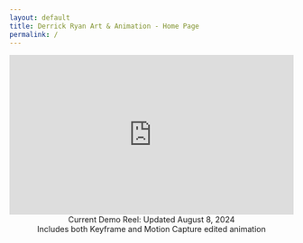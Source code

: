 ```yaml
---
layout: default
title: Derrick Ryan Art & Animation - Home Page
permalink: /
---
```

<div style="padding:56.25% 0 0 0;position:relative;"><iframe src="https://player.vimeo.com/video/996505115?badge=0&amp;autopause=0&amp;player_id=0&amp;app_id=58479" frameborder="0" allow="autoplay; fullscreen; picture-in-picture; clipboard-write" style="position:absolute;top:0;left:0;width:100%;height:100%;" title="Demo Reel 08/08/2024"></iframe></div><script src="https://player.vimeo.com/api/player.js"></script>

<div align="center">Current Demo Reel: Updated August 8, 2024
<div align="center">Includes both Keyframe and Motion Capture edited animation
